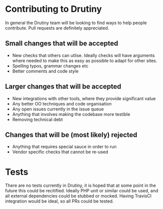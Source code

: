 # Contributing to Drutiny

In general the Drutiny team will be looking to find ways to help people contribute. Pull requests are definitely appreciated.

## Small changes that will be accepted

* New checks that others can utlise. Ideally checks will have arguments where needed to make this as easy as possible to adapt for other sites.
* Spelling typos, grammar changes etc
* Better comments and code style

## Larger changes that will be accepted

* New integrations with other tools, where they provide significant value
* Any better OO techniques and code organisation
* Any open issues currently in the issue queue
* Anything that involves making the codebase more testible
* Removing technical debt

## Changes that will be (most likely) rejected

* Anything that requires special sauce in order to run
* Vendor specific checks that cannot be re-used


# Tests

There are no tests currently in Drutiny, it is hoped that at some point in the future this could be recitified. Ideally PHP unit or similar could be used, and all external dependencies could be stubbed or mocked. Having TravisCI integration would be ideal, so all PRs could be tested.
